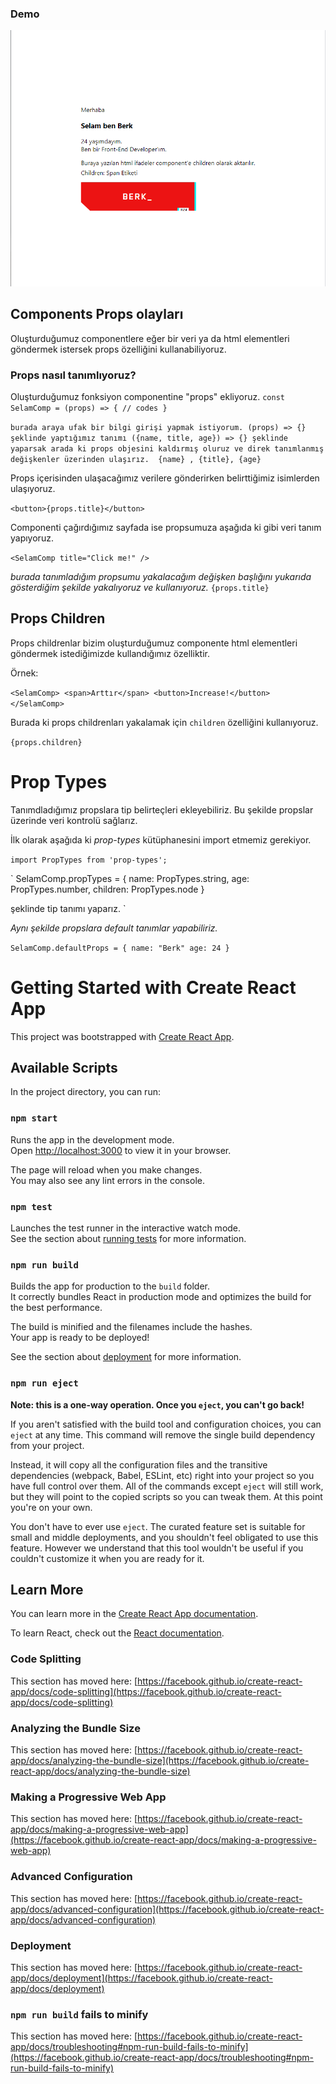 ### Demo
![](demo.png)

## Components Props olayları
Oluşturduğumuz componentlere eğer bir veri ya da html elementleri göndermek istersek props özelliğini kullanabiliyoruz.

### Props nasıl tanımlıyoruz?
Oluşturduğumuz fonksiyon componentine "props" ekliyoruz.
`const SelamComp = (props) => {
    // codes
}`

`burada araya ufak bir bilgi girişi yapmak istiyorum.
(props) => {} şeklinde yaptığımız tanımı ({name, title, age}) => {} şeklinde yaparsak arada ki props objesini kaldırmış oluruz ve direk tanımlanmış değişkenler üzerinden ulaşırız.  {name} , {title}, {age}
`

Props içerisinden ulaşacağımız verilere gönderirken belirttiğimiz isimlerden ulaşıyoruz.

`<button>{props.title}</button>`

Componenti çağırdığımız sayfada ise propsumuza aşağıda ki gibi veri tanım yapıyoruz.

`<SelamComp title="Click me!" />`

*burada tanımladığım propsumu yakalacağım değişken başlığını yukarıda gösterdiğim şekilde yakalıyoruz ve kullanıyoruz.* `{props.title}`
 
## Props Children
Props childrenlar bizim oluşturduğumuz componente html elementleri göndermek istediğimizde kullandığımız özelliktir. 

Örnek:

`<SelamComp>
    <span>Arttır</span>
    <button>Increase!</button>
</SelamComp>`

Burada ki props childrenları yakalamak için `children` özelliğini kullanıyoruz.

`{props.children}`

# Prop Types
Tanımdladığımız propslara tip belirteçleri ekleyebiliriz. Bu şekilde propslar üzerinde veri kontrolü sağlarız.

İlk olarak aşağıda ki *prop-types* kütüphanesini import etmemiz gerekiyor.

`import PropTypes from 'prop-types';`

`
SelamComp.propTypes = {
    name: PropTypes.string,
    age: PropTypes.number,
    children: PropTypes.node
}

şeklinde tip tanımı yaparız.
`

_Aynı şekilde propslara default tanımlar yapabiliriz._

`
SelamComp.defaultProps = {
    name: "Berk"
    age: 24
}
`

# Getting Started with Create React App

This project was bootstrapped with [Create React App](https://github.com/facebook/create-react-app).

## Available Scripts

In the project directory, you can run:

### `npm start`

Runs the app in the development mode.\
Open [http://localhost:3000](http://localhost:3000) to view it in your browser.

The page will reload when you make changes.\
You may also see any lint errors in the console.

### `npm test`

Launches the test runner in the interactive watch mode.\
See the section about [running tests](https://facebook.github.io/create-react-app/docs/running-tests) for more information.

### `npm run build`

Builds the app for production to the `build` folder.\
It correctly bundles React in production mode and optimizes the build for the best performance.

The build is minified and the filenames include the hashes.\
Your app is ready to be deployed!

See the section about [deployment](https://facebook.github.io/create-react-app/docs/deployment) for more information.

### `npm run eject`

**Note: this is a one-way operation. Once you `eject`, you can't go back!**

If you aren't satisfied with the build tool and configuration choices, you can `eject` at any time. This command will remove the single build dependency from your project.

Instead, it will copy all the configuration files and the transitive dependencies (webpack, Babel, ESLint, etc) right into your project so you have full control over them. All of the commands except `eject` will still work, but they will point to the copied scripts so you can tweak them. At this point you're on your own.

You don't have to ever use `eject`. The curated feature set is suitable for small and middle deployments, and you shouldn't feel obligated to use this feature. However we understand that this tool wouldn't be useful if you couldn't customize it when you are ready for it.

## Learn More

You can learn more in the [Create React App documentation](https://facebook.github.io/create-react-app/docs/getting-started).

To learn React, check out the [React documentation](https://reactjs.org/).

### Code Splitting

This section has moved here: [https://facebook.github.io/create-react-app/docs/code-splitting](https://facebook.github.io/create-react-app/docs/code-splitting)

### Analyzing the Bundle Size

This section has moved here: [https://facebook.github.io/create-react-app/docs/analyzing-the-bundle-size](https://facebook.github.io/create-react-app/docs/analyzing-the-bundle-size)

### Making a Progressive Web App

This section has moved here: [https://facebook.github.io/create-react-app/docs/making-a-progressive-web-app](https://facebook.github.io/create-react-app/docs/making-a-progressive-web-app)

### Advanced Configuration

This section has moved here: [https://facebook.github.io/create-react-app/docs/advanced-configuration](https://facebook.github.io/create-react-app/docs/advanced-configuration)

### Deployment

This section has moved here: [https://facebook.github.io/create-react-app/docs/deployment](https://facebook.github.io/create-react-app/docs/deployment)

### `npm run build` fails to minify

This section has moved here: [https://facebook.github.io/create-react-app/docs/troubleshooting#npm-run-build-fails-to-minify](https://facebook.github.io/create-react-app/docs/troubleshooting#npm-run-build-fails-to-minify)
